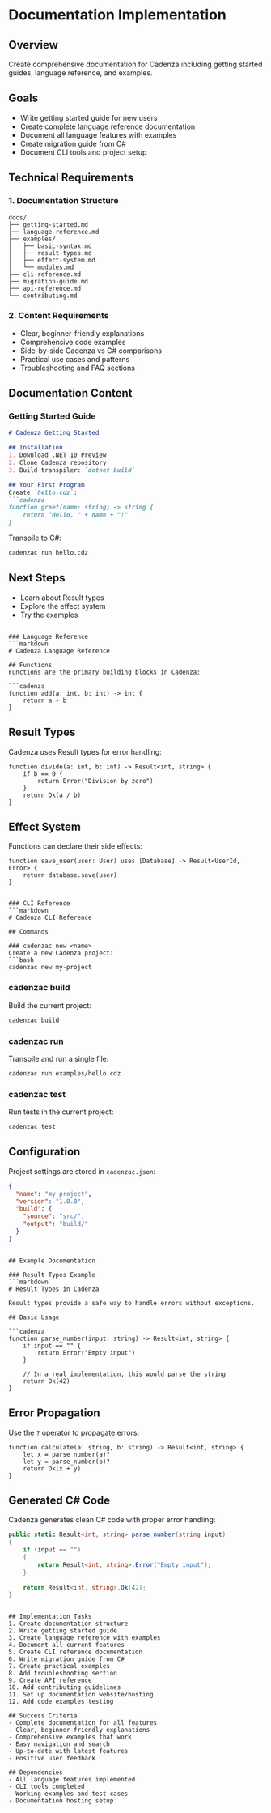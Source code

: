 # Documentation Implementation

## Overview
Create comprehensive documentation for Cadenza including getting started guides, language reference, and examples.

## Goals
- Write getting started guide for new users
- Create complete language reference documentation
- Document all language features with examples
- Create migration guide from C#
- Document CLI tools and project setup

## Technical Requirements

### 1. Documentation Structure
```
docs/
├── getting-started.md
├── language-reference.md
├── examples/
│   ├── basic-syntax.md
│   ├── result-types.md
│   ├── effect-system.md
│   └── modules.md
├── cli-reference.md
├── migration-guide.md
├── api-reference.md
└── contributing.md
```

### 2. Content Requirements
- Clear, beginner-friendly explanations
- Comprehensive code examples
- Side-by-side Cadenza vs C# comparisons
- Practical use cases and patterns
- Troubleshooting and FAQ sections

## Documentation Content

### Getting Started Guide
```markdown
# Cadenza Getting Started

## Installation
1. Download .NET 10 Preview
2. Clone Cadenza repository
3. Build transpiler: `dotnet build`

## Your First Program
Create `hello.cdz`:
```cadenza
function greet(name: string) -> string {
    return "Hello, " + name + "!"
}
```

Transpile to C#:
```bash
cadenzac run hello.cdz
```

## Next Steps
- Learn about Result types
- Explore the effect system
- Try the examples
```

### Language Reference
```markdown
# Cadenza Language Reference

## Functions
Functions are the primary building blocks in Cadenza:

```cadenza
function add(a: int, b: int) -> int {
    return a + b
}
```

## Result Types
Cadenza uses Result types for error handling:

```cadenza
function divide(a: int, b: int) -> Result<int, string> {
    if b == 0 {
        return Error("Division by zero")
    }
    return Ok(a / b)
}
```

## Effect System
Functions can declare their side effects:

```cadenza
function save_user(user: User) uses [Database] -> Result<UserId, Error> {
    return database.save(user)
}
```
```

### CLI Reference
```markdown
# Cadenza CLI Reference

## Commands

### cadenzac new <name>
Create a new Cadenza project:
```bash
cadenzac new my-project
```

### cadenzac build
Build the current project:
```bash
cadenzac build
```

### cadenzac run <file>
Transpile and run a single file:
```bash
cadenzac run examples/hello.cdz
```

### cadenzac test
Run tests in the current project:
```bash
cadenzac test
```

## Configuration
Project settings are stored in `cadenzac.json`:
```json
{
  "name": "my-project",
  "version": "1.0.0",
  "build": {
    "source": "src/",
    "output": "build/"
  }
}
```
```

## Example Documentation

### Result Types Example
```markdown
# Result Types in Cadenza

Result types provide a safe way to handle errors without exceptions.

## Basic Usage

```cadenza
function parse_number(input: string) -> Result<int, string> {
    if input == "" {
        return Error("Empty input")
    }
    
    // In a real implementation, this would parse the string
    return Ok(42)
}
```

## Error Propagation

Use the `?` operator to propagate errors:

```cadenza
function calculate(a: string, b: string) -> Result<int, string> {
    let x = parse_number(a)?
    let y = parse_number(b)?
    return Ok(x + y)
}
```

## Generated C# Code

Cadenza generates clean C# code with proper error handling:

```csharp
public static Result<int, string> parse_number(string input)
{
    if (input == "")
    {
        return Result<int, string>.Error("Empty input");
    }
    
    return Result<int, string>.Ok(42);
}
```
```

## Implementation Tasks
1. Create documentation structure
2. Write getting started guide
3. Create language reference with examples
4. Document all current features
5. Create CLI reference documentation
6. Write migration guide from C#
7. Create practical examples
8. Add troubleshooting section
9. Create API reference
10. Add contributing guidelines
11. Set up documentation website/hosting
12. Add code examples testing

## Success Criteria
- Complete documentation for all features
- Clear, beginner-friendly explanations
- Comprehensive examples that work
- Easy navigation and search
- Up-to-date with latest features
- Positive user feedback

## Dependencies
- All language features implemented
- CLI tools completed
- Working examples and test cases
- Documentation hosting setup